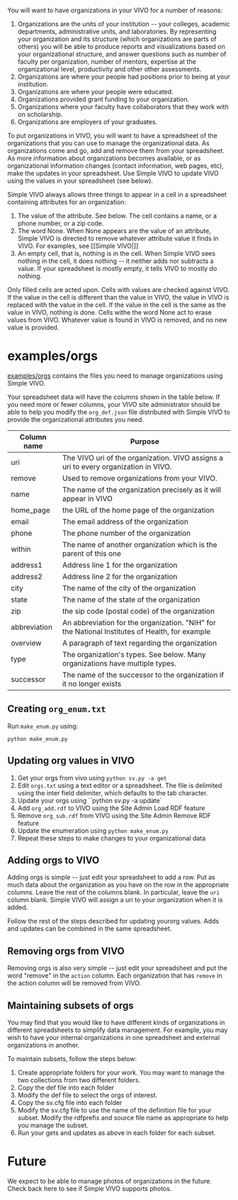 You will want to have organizations in your VIVO for a number of reasons:

1. Organizations are the units of your institution -- your colleges, academic departments, administrative
units, and laboratories.  By representing your organization and its structure (which organizations are parts of others) you will be able to produce reports and visualizations based on your organizational structure, and answer questions such as number of faculty per organization, number of mentors, expertise at the organizational level, productivity and other other assessments.
1. Organizations are where your people had positions prior to being at your institution.
1. Organizations are where your people were educated.
1. Organizations provided grant funding to your organization.
1. Organizations where your faculty have collaborators that they work with on scholarship.
1. Organizations are employers of your graduates.

To put organizations in VIVO, you will want to have a spreadsheet of the organizations that you can use to manage the organizational data.  As organizations come and go, add and remove them from your spreadsheet.  As more information about organizations becomes available, or as organizational information changes (contact information, web pages, etc), make the updates in your spreadsheet.  Use Simple VIVO to update VIVO using the values in your spreadsheet (see below).

Simple VIVO always allows three things to appear in a cell in a spreadsheet containing attributes for an organization:

1.  The value of the attribute.  See below.  The cell contains a name, or a phone number, or a zip code.
1.  The word None.  When None appears are the value of an attribute, Simple VIVO is directed to remove whatever attribute value it finds in VIVO.  For examples, see [[Simple VIVO|]]
1.  An empty cell, that is, nothing is in the cell. When Simple VIVO sees nothing in the cell, it does nothing -- it neither adds nor subtracts a value.  If your spreadsheet is mostly empty, it tells VIVO to mostly do nothing.  

Only filled cells are acted upon.  Cells with values are checked against VIVO.  If the value in the cell is different than the value in VIVO, the value in VIVO is replaced with the value in the cell.  If the value in the cell is the same as the value in VIVO, nothing is done. Cells withe the word None act to erase values from VIVO.  Whatever value is found in VIVO is removed, and no new value is provided.

# examples/orgs

[examples/orgs](https://github.com/mconlon17/vivo-pump/tree/master/examples/orgs) contains the files you need to manage organizations using Simple VIVO.

Your spreadsheet data will have the columns shown in the table below.  If you need more or fewer columns, your VIVO site administrator should be able to help you modify the `org_def.json` file distributed with Simple VIVO to provide the organizational attributes you need.

Column name  | Purpose
-------|-------
uri | The VIVO uri of the organization.  VIVO assigns a uri to every organization in VIVO.
remove | Used to remove organizations from your VIVO.
name | The name of the organization precisely as it will appear in VIVO
home_page | the URL of the home page of the organization
email | The email address of the organization
phone | The phone number of the organization
within | The name of another organization which is the parent of this one
address1 | Address line 1 for the organization
address2 | Address line 2 for the organization
city | The name of the city of the organization
state | The name of the state of the organization
zip | the sip code (postal code) of the organization
abbreviation | An abbreviation for the organization.  "NIH" for the National Institutes of Health, for example
overview | A paragraph of text regarding the organization
type| The organization's types.  See below.  Many organizations have multiple types.
successor | The name of the successor to the organization if it no longer exists

## Creating `org_enum.txt`

Run `make_enum.py` using:

    python make_enum.py

## Updating org values in VIVO

1. Get your orgs from vivo using `python sv.py -a get`
1. Edit `orgs.txt` using a text editor or a spreadsheet.  The file is delimited using the inter field delimiter, which defaults to the tab character.
1. Update your orgs using ``python sv.py -a update`
1. Add `org_add.rdf` to VIVO using the Site Admin Load RDF feature
1. Remove `org_sub.rdf` from VIVO using the Site Admin Remove RDF feature
1. Update the enumeration using `python make_enum.py`
1. Repeat these steps to make changes to your organizational data


## Adding orgs to VIVO

Adding orgs is simple -- just edit your spreadsheet to add a row.  Put as much data about the organization as you
have on the row in the appropriate columns.  Leave the rest of the columns blank.  In particular, leave the `uri` column blank.  Simple VIVO will assign a uri to your organization when it is added.

Follow the rest of the steps described for updating yourorg values.  Adds and updates can be combined in the same spreadsheet.

## Removing orgs from VIVO

Removing orgs is also very simple -- just edit your spreadsheet and put the word "remove" in the `action` column.
Each organization that has `remove` in the action column will be removed from VIVO.

## Maintaining subsets of orgs

You may find that you would like to have different kinds of organizations in different spreadsheets to simplify data management.  For example, you may wish to have your internal organizations in one spreadsheet and external organizations in another.  

To maintain subsets, follow the steps below:

1.  Create appropriate folders for your work.  You may want to manage the two collections from two different folders.
1. Copy the def file into each folder
1. Modify the def file to select the orgs of interest.
1. Copy the sv.cfg file into each folder
1. Modify the sv.cfg file to use the name of the definition file for your subset.  Modify the rdfprefix and source file name as appropriate to help you manage the subset.
1. Run your gets and updates as above in each folder for each subset.

# Future

We expect to be able to manage photos of organizations in the future.  Check back here to see if Simple VIVO supports photos.
